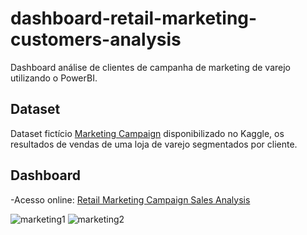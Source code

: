 # dashboard-retail-marketing-customers-analysis
Dashboard análise de clientes de campanha de marketing de varejo utilizando o PowerBI.

## Dataset
Dataset fictício [Marketing Campaign](https://www.kaggle.com/datasets/rodsaldanha/arketing-campaign) disponibilizado no Kaggle, os resultados de vendas de uma loja de varejo segmentados por cliente.

## Dashboard
-Acesso online: [Retail Marketing Campaign Sales Analysis](https://app.powerbi.com/view?r=eyJrIjoiYjRjZjkzNzQtMWM0NS00MmI0LTlkYzEtOTVhNzE3YmRmY2ZmIiwidCI6IjY0MDBkNTZlLTExMWUtNDY0NS1iOGFhLTdhZTU0MjVmMjZmYiJ9)

![marketing1](https://user-images.githubusercontent.com/94198022/189568708-ad5c05b7-64ac-467d-b6b0-643a21fffc41.png)
![marketing2](https://user-images.githubusercontent.com/94198022/189568716-a874aca9-63bc-4b5a-b473-7aaf2d215c83.png)
